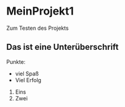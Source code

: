 # MeinProjekt1
Zum Testen des Projekts

## Das ist eine Unterüberschrift ##

Punkte:
* viel Spaß
* Viel Erfolg

1. Eins
2. Zwei

